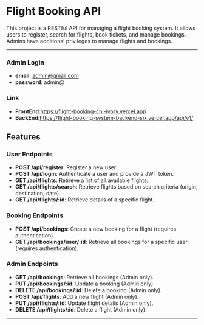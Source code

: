 # Flight Booking API

This project is a RESTful API for managing a flight booking system. It allows users to register, search for flights, book tickets, and manage bookings. Admins have additional privileges to manage flights and bookings.

---

### Admin Login

- **email**: admin@gmail.com
- **password**: admin@

### Link

- **FrontEnd**:https://flight-booking-chi-ivory.vercel.app
- **BackEnd**:https://flight-booking-system-backend-six.vercel.app/api/v1/

## Features

### User Endpoints

- **POST /api/register**: Register a new user.
- **POST /api/login**: Authenticate a user and provide a JWT token.
- **GET /api/flights**: Retrieve a list of all available flights.
- **GET /api/flights/search**: Retrieve flights based on search criteria (origin, destination, date).
- **GET /api/flights/:id**: Retrieve details of a specific flight.

### Booking Endpoints

- **POST /api/bookings**: Create a new booking for a flight (requires authentication).
- **GET /api/bookings/user/:id**: Retrieve all bookings for a specific user (requires authentication).

### Admin Endpoints

- **GET /api/bookings**: Retrieve all bookings (Admin only).
- **PUT /api/bookings/:id**: Update a booking (Admin only).
- **DELETE /api/bookings/:id**: Delete a booking (Admin only).
- **POST /api/flights**: Add a new flight (Admin only).
- **PUT /api/flights/:id**: Update flight details (Admin only).
- **DELETE /api/flights/:id**: Delete a flight (Admin only).

---
